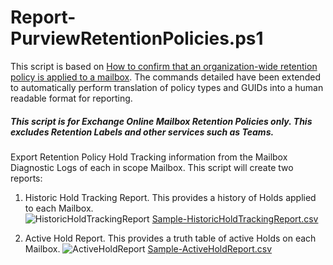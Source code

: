 # Report-PurviewRetentionPolicies.ps1
This script is based on [How to confirm that an organization-wide retention policy is applied to a mailbox](https://learn.microsoft.com/en-us/microsoft-365/compliance/ediscovery-identify-a-hold-on-an-exchange-online-mailbox?view=o365-worldwide#how-to-confirm-that-an-organization-wide-retention-policy-is-applied-to-a-mailbox). The commands detailed have been extended to automatically perform translation of policy types and GUIDs into a human readable format for reporting. 
##### This script is for Exchange Online Mailbox Retention Policies only. This excludes Retention Labels and other services such as Teams. 

Export Retention Policy Hold Tracking information from the Mailbox Diagnostic Logs of each in scope Mailbox. 
This script will create two reports:<br /> 
1.	Historic Hold Tracking Report. This provides a history of Holds applied to each Mailbox.<br />
![HistoricHoldTrackingReport](https://github.com/jfrmilner/PowerShell-Microsoft365/assets/3640168/7fffb539-9a45-40bc-b185-05b8137079ce)
[Sample-HistoricHoldTrackingReport.csv](https://github.com/jfrmilner/PowerShell-Microsoft365/blob/master/Scripts/Security%20and%20Compliance/Report-PurviewRetentionPolicies/Sample/HistoricHoldTrackingReport.csv)

3.	Active Hold Report. This provides a truth table of active Holds on each Mailbox.
![ActiveHoldReport](https://github.com/jfrmilner/PowerShell-Microsoft365/assets/3640168/189cdbde-5c99-434c-ac0f-8b4250d1aca9)
[Sample-ActiveHoldReport.csv](https://github.com/jfrmilner/PowerShell-Microsoft365/blob/master/Scripts/Security%20and%20Compliance/Report-PurviewRetentionPolicies/Sample/ActiveHoldReport.csv)


